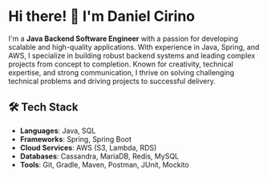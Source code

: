 # Hi there! 👋 I'm Daniel Cirino

I'm a **Java Backend Software Engineer** with a passion for developing scalable and high-quality applications. With experience in Java, Spring, and AWS, I specialize in building robust backend systems and leading complex projects from concept to completion. Known for creativity, technical expertise, and strong communication, I thrive on solving challenging technical problems and driving projects to successful delivery.

## 🛠 Tech Stack
- **Languages**: Java, SQL
- **Frameworks**: Spring, Spring Boot
- **Cloud Services**: AWS (S3, Lambda, RDS)
- **Databases**: Cassandra, MariaDB, Redis, MySQL
- **Tools**: Git, Gradle, Maven, Postman, JUnit, Mockito
